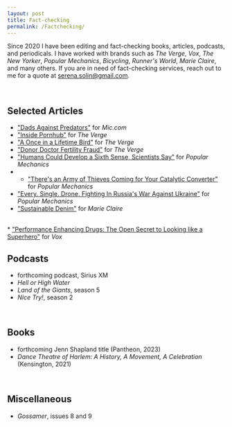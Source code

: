 ```yaml
---
layout: post
title: Fact-checking
permalink: /Factchecking/
---
```


Since 2020 I have been editing and fact-checking books, articles, podcasts, and periodicals. I have worked with brands such as <em>The Verge</em>, <em>Vox</em>, <em>The New Yorker</em>, <em>Popular Mechanics</em>, <em>Bicycling</em>, <em>Runner's World</em>, <em>Marie Claire</em>, and many others. If you are in need of fact-checking services, reach out to me for a quote at serena.solin@gmail.com.

<br>

## Selected Articles

* <a href="https://www.mic.com/impact/dads-against-sexual-predators-youtube">"Dads Against Predators"</a> for <em>Mic.com</em>
* <a href="https://www.theverge.com/c/22925906/pornhub-mindgeek-content-moderation">"Inside Pornhub"</a> for <em>The Verge</em>
* <a href="https://www.theverge.com/c/23138305/ebird-cornell-lab-birding-climate-change-research">"A Once in a Lifetime Bird"</a> for <em>The Verge</em>
* <a href="https://www.theverge.com/c/23157354/doctor-donor-fertility-fraud-ancestry-23andme-dna-test">"Donor Doctor Fertility Fraud"</a> for <em>The Verge</em>
* <a href="https://www.popularmechanics.com/military/a40298287/drone-fighting-ukraine-war-russia/">"Humans Could Develop a Sixth Sense, Scientists Say"</a> for <em>Popular Mechanics</em>
* * <a href="https://www.popularmechanics.com/military/a40298287/drone-fighting-ukraine-war-russia/">"There's an Army of Thieves Coming for Your Catalytic Converter"</a> for <em>Popular Mechanics</em>
* <a href="https://www.popularmechanics.com/cars/a39813806/theres-an-army-of-thieves-coming-for-your-catalytic-converter/">"Every. Single. Drone. Fighting In Russia's War Against Ukraine"</a> for <em>Popular Mechanics</em>
* <a href="https://www.marieclaire.com/fashion/sustainable-denim/">"Sustainable Denim"</a> for <em>Marie Claire</em>
<br>
* <a href="https://www.vox.com/the-goods/22760163/steroids-hgh-hollywood-actors-peds-performance-enhancing-drugs">"Performance Enhancing Drugs: The Open Secret to Looking like a Superhero"</a> for <em>Vox</em>

## Podcasts
* forthcoming podcast, Sirius XM
* <em>Hell or High Water</em>
* <em>Land of the Giants</em>, season 5
* <em>Nice Try!</em>, season 2
<br>

## Books
* forthcoming Jenn Shapland title (Pantheon, 2023)
* <em>Dance Theatre of Harlem: A History, A Movement, A Celebration</em> (Kensington, 2021)
<br>

## Miscellaneous
* <em>Gossamer</em>, issues 8 and 9
